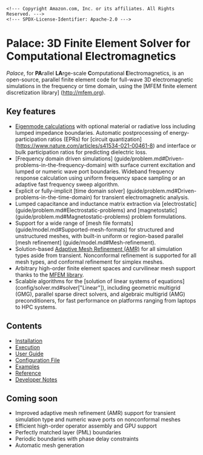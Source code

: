 ```@raw html
<!--- Copyright Amazon.com, Inc. or its affiliates. All Rights Reserved. --->
<!--- SPDX-License-Identifier: Apache-2.0 --->
```

# Palace: 3D Finite Element Solver for Computational Electromagnetics

*Palace*, for **PA**rallel **LA**rge-scale **C**omputational **E**lectromagnetics, is an
open-source, parallel finite element code for full-wave 3D electromagnetic simulations in
the frequency or time domain, using the [MFEM finite element discretization library]
(http://mfem.org).

## Key features

  - [Eigenmode calculations](guide/problem.md#Eigenmode-problems) with optional material or
    radiative loss including lumped impedance boundaries. Automatic postprocessing of
    energy-participation ratios (EPRs) for [circuit quantization]
    (https://www.nature.com/articles/s41534-021-00461-8) and interface or bulk
    participation ratios for predicting dielectric loss.
  - [Frequency domain driven simulations]
    (guide/problem.md#Driven-problems-in-the-frequency-domain) with surface current
    excitation and lumped or numeric wave port boundaries. Wideband frequency response
    calculation using uniform frequency space sampling or an adaptive fast frequency sweep
    algorithm.
  - Explicit or fully-implicit [time domain solver]
    (guide/problem.md#Driven-problems-in-the-time-domain) for transient electromagnetic
    analysis.
  - Lumped capacitance and inductance matrix extraction via [electrostatic]
    (guide/problem.md#Electrostatic-problems) and [magnetostatic]
    (guide/problem.md#Magnetostatic-problems) problem formulations.
  - Support for a wide range of [mesh file formats]
    (guide/model.md#Supported-mesh-formats) for structured and unstructured meshes,
    with built-in uniform or region-based parallel [mesh refinement]
    (guide/model.md#Mesh-refinement).
  - Solution-based [Adaptive Mesh Refinement (AMR)](guide/model.md#Mesh-refinement) for all
    simulation types aside from transient. Nonconformal refinement is supported for all
    mesh types, and conformal refinement for simplex meshes.
  - Arbitrary high-order finite element spaces and curvilinear mesh support thanks to
    the [MFEM library](https://mfem.org/features/).
  - Scalable algorithms for the [solution of linear systems of equations]
    (config/solver.md#solver["Linear"]), including geometric multigrid (GMG), parallel
    sparse direct solvers, and algebraic multigrid (AMG) preconditioners, for fast
    performance on platforms ranging from laptops to HPC systems.

## Contents

  - [Installation](install.md)
  - [Execution](run.md)
  - [User Guide](guide/guide.md)
  - [Configuration File](config/config.md)
  - [Examples](examples/examples.md)
  - [Reference](reference.md)
  - [Developer Notes](developer.md)

## Coming soon

  - Improved adaptive mesh refinement (AMR) support for transient simulation type and
    numeric wave ports on nonconformal meshes
  - Efficient high-order operator assembly and GPU support
  - Perfectly matched layer (PML) boundaries
  - Periodic boundaries with phase delay constraints
  - Automatic mesh generation

